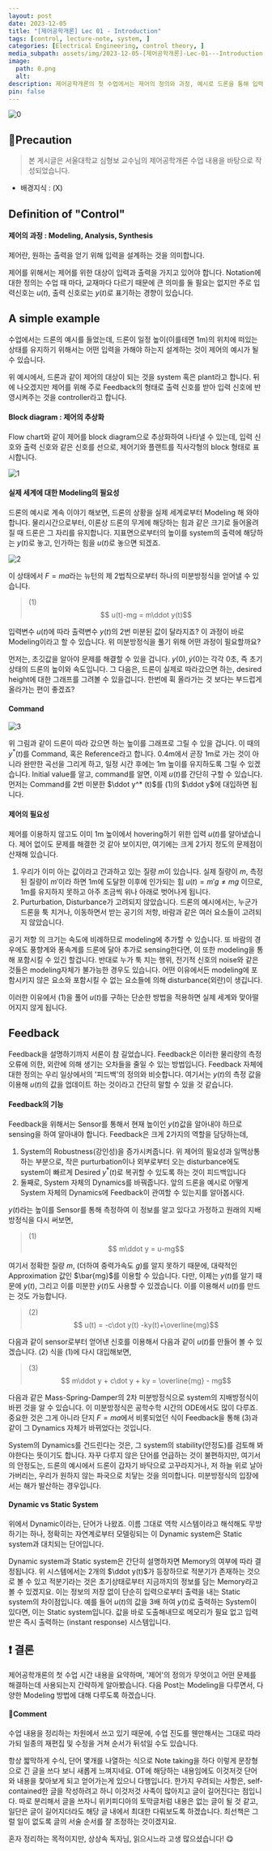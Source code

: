 ```yaml
---
layout: post
date: 2023-12-05
title: "[제어공학개론] Lec 01 - Introduction"
tags: [control, lecture-note, system, ]
categories: [Electrical Engineering, control theory, ]
media_subpath: assets/img/2023-12-05-[제어공학개론]-Lec-01---Introduction.md
image:
  path: 0.png
  alt:  
description: 제어공학개론의 첫 수업에서는 제어의 정의와 과정, 예시로 드론을 통해 입력 설계의 필요성을 설명했습니다. 제어 시스템은 입력과 출력의 관계를 모델링하고, 피드백을 통해 외란을 줄이며 시스템의 강인성과 동적 특성을 개선합니다. 다음 포스트에서는 다양한 모델링 방법에 대해 다룰 예정입니다.
pin: false
---
```



![0](/0.png)



## 📢Precaution


> 본 게시글은 서울대학교 심형보 교수님의 제어공학개론 수업 내용을 바탕으로 작성되었습니다.

- 배경지식 : (X)


## Definition of "Control"



#### 제어의 과정 : Modeling, Analysis, Synthesis


제어란, 원하는 출력을 얻기 위해 입력을 설계하는 것을 의미합니다.


제어를 위해서는 제어를 위한 대상이 입력과 출력을 가지고 있어야 합니다. Notation에 대한 정의는 수업 때 마다, 교재마다 다르기 때문에 큰 의미를 둘 필요는 없지만 주로 입력신호는 $u(t)$, 출력 신호로는 $y(t)$로 표기하는 경향이 있습니다.



## A simple example


수업에서는 드론의 예시를 들었는데, 드론이 일정 높이(이를테면 1m)의 위치에 떠있는 상태를 유지하기 위해서는 어떤 입력을 가해야 하는지 설계하는 것이 제어의 예시가 될 수 있습니다.


위 예시에서, 드론과 같이 제어의 대상이 되는 것을 system 혹은 plant라고 합니다. 뒤에 나오겠지만 제어를 위해 주로 Feedback의 형태로 출력 신호를 받아 입력 신호에 반영시켜주는 것을 controller라고 합니다.



#### Block diagram : 제어의 추상화


Flow chart와 같이 제어를 block diagram으로 추상화하여 나타낼 수 있는데, 입력 신호와 출력 신호와 같은 신호를 선으로, 제어기와 플랜트를 직사각형의 block 형태로 표시합니다.


![1](/1.png)



#### 실제 세계에 대한 Modeling의 필요성


드론의 예시로 계속 이야기 해보면, 드론의 상황을 실제 세계로부터 Modeling 해 와야 합니다. 물리시간으로부터, 이론상 드론의 무게에 해당하는 힘과 같은 크기로 들어올려질 때 드론은 그 자리를 유지합니다. 지표면으로부터의 높이를 system의 출력에 해당하는 $y(t)$로 놓고, 인가하는 힘을 $u(t)$로 놓으면 되겠죠.


![2](/2.png)


이 상태에서 $F=ma$라는 뉴턴의 제 2법칙으로부터 하나의 미분방정식을 얻어낼 수 있습니다.


> (1)  
> $$  
> u(t)-mg = m\ddot y(t)$$


입력변수 $u(t)$에 따라 출력변수 $y(t)$의 2번 미분된 값이 달라지죠? 이 과정이 바로 Modeling이라고 할 수 있습니다. 위 미분방정식을 풀기 위해 어떤 과정이 필요할까요?


먼저는, 초깃값을 알아야 문제를 해결할 수 있을 겁니다. $y(0), \dot y(0)$는 각각 0초, 즉 초기 상태의 드론의 높이와 속도입니다. 그 다음은, 드론이 실제로 따라갔으면 하는, desired height에 대한 그래프를 그려볼 수 있을겁니다. 한번에 휙 올라가는 것 보다는 부드럽게 올라가는 편이 좋겠죠?



#### Command


![3](/3.png)


위 그림과 같이 드론이 따라 갔으면 하는 높이를 그래프로 그릴 수 있을 겁니다. 이 때의 $y^* (t)$를 Command, 혹은 Reference라고 합니다. 0.4m에서 곧장 1m로 가는 것이 아니라 완만한 곡선을 그리게 하고, 일정 시간 후에는 1m 높이를 유지하도록 그릴 수 있겠습니다.
Initial value를 알고, command를 알면, 이제 $u(t)$를 간단히 구할 수 있습니다. 먼저는 Command를 2번 미분한 $\ddot y^* (t)$를 (1)의 $\ddot y$에 대입하면 됩니다.



#### 제어의 필요성


제어를 이용하지 않고도 이미 1m 높이에서 hovering하기 위한 입력 $u(t)$를 알아냈습니다. 제어 없이도 문제를 해결한 것 같아 보이지만, 여기에는 크게 2가지 정도의 문제점이 산재해 있습니다.

1. 우리가 이미 아는 값이라고 간과하고 있는 질량 $m$이 있습니다. 실제 질량이 $m$, 측정된 질량이 $m'$이라 하면 1m에 도달한 이후에 인가되는 힘 $u(t) = m'g\neq mg$ 이므로, 1m를 유지하지 못하고 아주 조금씩 위나 아래로 벗어나게 됩니다.
2. Purturbation, Disturbance가 고려되지 않았습니다. 드론의 예시에서는, 누군가 드론을 툭 치거나, 이동하면서 받는 공기의 저항, 바람과 같은 여러 요소들이 고려되지 않았습니다.

공기 저항 의 크기는 속도에 비례하므로 modeling에 추가할 수 있습니다. 또 바람의 경우에도 풍향계와 풍속계를 드론에 달아 추가로 sensing한다면, 이 또한 modeling을 통해 포함시킬 수 있긴 할겁니다. 반대로 누가 툭 치는 행위, 전기적 신호의 noise와 같은 것들은 modeling자체가 불가능한 경우도 있습니다. 어떤 이유에서든 modeling에 포함시키지 않은 요소와 포함시킬 수 없는 요소들에 의해 disturbance(외란)이 생깁니다.


이러한 이유에서 (1)을 풀어 $u(t)$를 구하는 단순한 방법을 적용하면 실제 세계와 맞아떨어지지 않게 됩니다.



## Feedback


Feedback을 설명하기까지 서론이 참 길었습니다. Feedback은 이러한 물리량의 측정 오류에 의한, 외란에 의해 생기는 오차들을 줄일 수 있는 방법입니다. Feedback 자체에 대한 정의는 우리 일상에서의 '피드백'의 정의와 비슷합니다. 여기서는 $y(t)$의 측정 값을 이용해 $u(t)$의 값을 업데이트 하는 것이라고 간단히 말할 수 있을 것 같습니다.



#### Feedback의 기능


Feedback을 위해서는 Sensor를 통해서 현재 높이인 $y(t)$값을 알아내야 하므로 sensing을 하여 알아내야 합니다. Feedback은 크게 2가지의 역할을 담당하는데,

1. System의 Robustness(강인성)을 증가시켜줍니다. 위 제어의 필요성과 일맥상통하는 부분으로, 작은 purturbation이나 외부로부터 오는 disturbance에도 system이 빠르게 Desired $y^* (t)$로 복귀할 수 있도록 하는 것이 피드백입니다
2. 둘째로, System 자체의 Dynamics를 바꿔줍니다. 앞의 드론을 예시로 어떻게 System 자체의 Dynamics에 Feedback이 관여할 수 있는지를 알아봅시다.

$y(t)$라는 높이를 Sensor를 통해 측정하여 이 정보를 알고 있다고 가정하고 원래의 지배방정식을 다시 써보면,


> (1)  
> $$  
> m\ddot y = u-mg$$


여기서 정확한 질량 $m$, (더하여 중력가속도 $g$)를 알지 못하기 때문에, 대략적인 Approximation 값인 $\bar{mg}$를 이용할 수 있습니다. 다만, 이제는 $y(t)$를 알기 때문에 $y(t)$, 그리고 이를 미분한 $\dot y(t)$도 사용할 수 있겠습니다. 이를 이용해서 $u(t)$를 만드는 것도 가능합니다.


> (2)  
> $$  
> u(t) = -c\dot y(t) -ky(t)+\overline{mg}$$


다음과 같이 sensor로부터 얻어낸 신호를 이용해서 다음과 같이 $u(t)$를 만들어 볼 수 있겠습니다. (2) 식을 (1)에 다시 대입해보면,


> (3)  
> $$  
> m\ddot y + c\dot y + ky = \overline{mg} - mg$$


다음과 같은 Mass-Spring-Damper의 2차 미분방정식으로 system의 지배방정식이 바뀐 것을 알 수 있습니다. 이 미분방정식은 공학수학 시간의 ODE에서도 많이 다루죠. 중요한 것은 그게 아니라 단지 $F=ma$에서 비롯되었던 식이 Feedback을 통해 (3)과 같이 그 Dynamics 자체가 바뀌었다는 것입니다.


System의 Dynamics를 건드린다는 것은, 그 system의 stability(안정도)를 검토해 봐야한다는 뜻이기도 합니다. 자꾸 다루지 않은 단어를 언급하는 것이 불편하지만, 여기서의 안정도는, 드론의 예시에서 드론이 갑자기 바닥으로 고꾸라지거나, 저 하늘 위로 날아가버리는, 우리가 원하지 않는 파국으로 치닿는 것을 의미합니다. 미분방정식의 입장에서는 해가 발산하는 경우입니다.



#### Dynamic vs Static System


위에서 Dynamic이라는, 단어가 나왔죠. 이름 그대로 역학 시스템이라고 해석해도 무방하기는 하나, 정확히는 자연계로부터 모델링되는 이 Dynamic system은 Static system과 대치되는 단어입니다.


Dynamic system과 Static system은 간단히 설명하자면 Memory의 여부에 따라 결정됩니다. 위 시스템에서는 2개의 $\ddot y(t)$가 등장하므로 적분기가 존재하는 것으로 볼 수 있고 적분기라는 것은 초기상태로부터 지금까지의 정보를 담는 Memory라고 볼 수 있겠지요. 이는 정보의 저장 없이 단순히 입력으로부터 출력을 내는 Static system의 차이점입니다. 예를 들어 $u(t)$의 값을 3배 하여 $y(t)$로 출력하는 System이 있다면, 이는 Static system입니다. 값을 바로 도출해내므로 메모리가 필요 없고 입력받은 즉시 출력하는 (instant response) 시스템입니다.



## ❗ 결론


제어공학개론의 첫 수업 시간 내용을 요약하며, '제어'의 정의가 무엇이고 어떤 문제를 해결하는데 사용되는지 간략하게 알아봤습니다. 다음 Post는 Modeling을 다루면서, 다양한 Modeling 방법에 대해 다루도록 하겠습니다.



#### 🍪Comment


수업 내용을 정리하는 차원에서 쓰고 있기 때문에, 수업 진도를 웬만해서는 그대로 따라가되 일종의 재편집 및 수정을 거쳐 순서가 뒤섞일 수도 있습니다.


항상 짧막하게 수식, 단어 몇개를 나열하는 식으로 Note taking을 하다 이렇게 문장형으로 긴 글을 쓰다 보니 새롭게 느껴지네요. OT에 해당하는 내용임에도 이것저것 단어와 내용을 찾아보게 되고 얻어가는게 있으니 다행입니다. 한가지 우려되는 사항은, self-contained한 글을 작성하려고 하니 이것저것 사족이 많아지고 글이 길어진다는 점입니다. 따로 분리해서 글을 쓰자니 위키피디아의 토막글처럼 내용은 없는 글이 될 것 같고, 일단은 글이 길어지더라도 해당 글 내에서 최대한 다뤄보도록 하겠습니다. 최선책은 그럴 일이 없도록 글의 서술 순서를 잘 조정하는 것이겠지요.


혼자 정리하는 목적이지만, 상상속 독자님, 읽으시느라 고생 많으셨습니다! 😋

